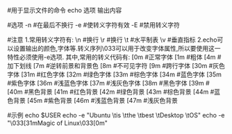 #用于显示文件的命令
echo 选项 输出内容

#选项
-n		#在最后不换行
-e		#使转义字符有效
-E		#禁用转义字符

#注意
1.常用转义字符有:
\n		#换行
\r		#换行
\t		#水平制表
\v		#垂直指标
2.echo可以设置输出的颜色,字体等.转义序列\033可以用于改变字体属性,所以要使用这一特性必须使用-e选项.
其中,常用的转义代码有:
[0m		#正常字体
[1m		#粗体
[4m		#加下划线
[7m		#逆转前景和背景色
[8m		#不可见字符
[9m		#跨行字体
[30m		#灰色字体
[31m		#红色字体
[32m		#绿色字体
[33m		#棕色字体
[34m		#蓝色字体
[35m		#紫色字体
[36m		#浅蓝色字体
[37m		#浅灰色字体
[38m		#黑色字体
[39m		#
[40m		#黑色背景
[41m		#红色背景
[42m		#绿色背景
[43m		#棕色背景
[44m		#蓝色背景
[45m		#紫色背景
[46m		#浅蓝色背景
[47m		#浅灰色背景

#示例
echo $USER
echo -e "Ubuntu \tis \tthe \tbest \tDesktop \tOS"
echo -e "\033[31mMagic of Linux\033[0m"
